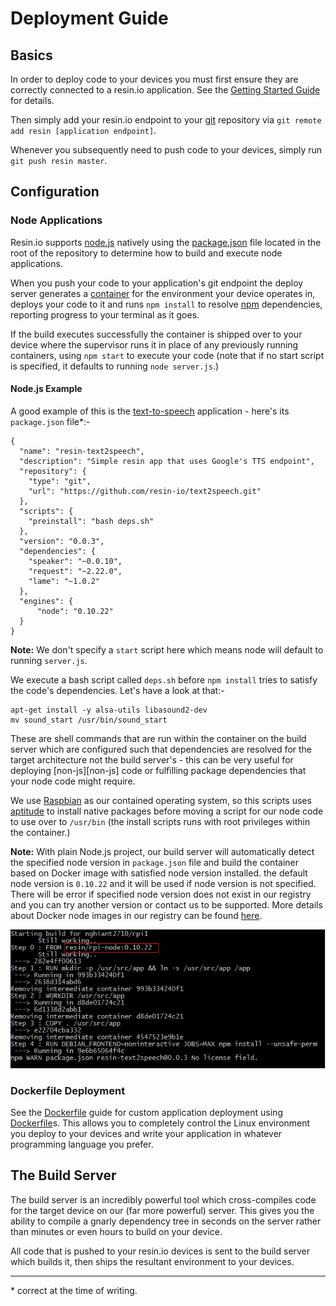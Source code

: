 # Deployment Guide

## Basics

In order to deploy code to your devices you must first ensure they are correctly
connected to a resin.io application. See the
[Getting Started Guide][getting-started] for details.

Then simply add your resin.io endpoint to your [git][git] repository via `git
remote add resin [application endpoint]`.

Whenever you subsequently need to push code to your devices, simply run
`git push resin master`.

## Configuration

### Node Applications

Resin.io supports [node.js][node] natively using the [package.json][package]
file located in the root of the repository to determine how to build and execute
node applications.

When you push your code to your application's git endpoint the deploy server
generates a [container][container] for the environment your device operates in,
deploys your code to it and runs `npm install` to resolve [npm][npm]
dependencies, reporting progress to your terminal as it goes.

If the build executes successfully the container is shipped over to your device
where the supervisor runs it in place of any previously running containers,
using `npm start` to execute your code (note that if no start script is
specified, it defaults to running `node server.js`.)

#### Node.js Example

A good example of this is the [text-to-speech][text-to-speech] application -
here's its `package.json` file*:-

```
{
  "name": "resin-text2speech",
  "description": "Simple resin app that uses Google's TTS endpoint",
  "repository": {
    "type": "git",
    "url": "https://github.com/resin-io/text2speech.git"
  },
  "scripts": {
    "preinstall": "bash deps.sh"
  },
  "version": "0.0.3",
  "dependencies": {
    "speaker": "~0.0.10",
    "request": "~2.22.0",
    "lame": "~1.0.2"
  },
  "engines": {
      "node": "0.10.22"
  }
}
```

__Note:__ We don't specify a `start` script here which means node will default
to running `server.js`.

We execute a bash script called `deps.sh` before `npm install` tries to satisfy
the code's dependencies. Let's have a look at that:-

```
apt-get install -y alsa-utils libasound2-dev
mv sound_start /usr/bin/sound_start
```

These are shell commands that are run within the container on the build server
which are configured such that dependencies are resolved for the target
architecture not the build server's - this can be very useful for deploying
[non-js][non-js] code or fulfilling package dependencies that your node code
might require.

We use [Raspbian][raspbian] as our contained operating system, so this scripts
uses [aptitude][aptitude] to install native packages before moving a script for
our node code to use over to `/usr/bin` (the install scripts runs with root
privileges within the container.)

__Note:__ With plain Node.js project, our build server will automatically detect the specified node version in `package.json` file and build the container based on Docker image with satisfied node version installed. the default node version is `0.10.22` and it will be used if node version is not specified. There will be error if specified node version does not exist in our registry and you can try another version or contact us to be supported. More details about Docker node images in our registry can be found [here][resin-base-image].

![terminal-builder-window](/img/terminal-builder-window.PNG)

### Dockerfile Deployment

See the [Dockerfile][dockerfile] guide for custom application deployment using
[Dockerfile][docker-dockerfile]s. This allows you to completely control the
Linux environment you deploy to your devices and write your application in
whatever programming language you prefer.

## The Build Server

The build server is an incredibly powerful tool which cross-compiles code for
the target device on our (far more powerful) server. This gives you the ability
to compile a gnarly dependency tree in seconds on the server rather than minutes
or even hours to build on your device.

All code that is pushed to your resin.io devices is sent to the build server
which builds it, then ships the resultant environment to your devices.

---

\* correct at the time of writing.

[getting-started]:/pages/installing/gettingStarted.md
[dockerfile]:/pages/using/dockerfile.md

[docker-dockerfile]:https://docs.docker.com/reference/builder/

[package]:https://www.npmjs.org/doc/package.json.html
[container]:https://wiki.archlinux.org/index.php/Linux_Containers
[npm]:https://www.npmjs.org/
[text-to-speech]:https://github.com/resin-io/text2speech
[git]:http://git-scm.com/
[node]:http://nodejs.org/
[raspbian]:http://www.raspbian.org/
[aptitude]:https://wiki.debian.org/Aptitude
[resin-base-image]:/pages/configuration/resin-base-images.md
